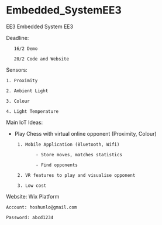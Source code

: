 # Embedded_SystemEE3
EE3 Embedded System EE3

Deadline:

       16/2 Demo
       
       20/2 Code and Website

Sensors:

    1. Proximity

    2. Ambient Light

    3. Colour

    4. Light Temperature
    
Main IoT Ideas:

- Play Chess with virtual online opponent (Proximity, Colour)

       1. Mobile Application (Bluetooth, Wifi)
              
              - Store moves, matches statistics
              
              - Find opponents
       
       2. VR features to play and visualise opponent
       
       3. Low cost
    
Website: Wix Platform
 
    Account: hoshunlo@gmail.com
  
    Password: abcd1234
